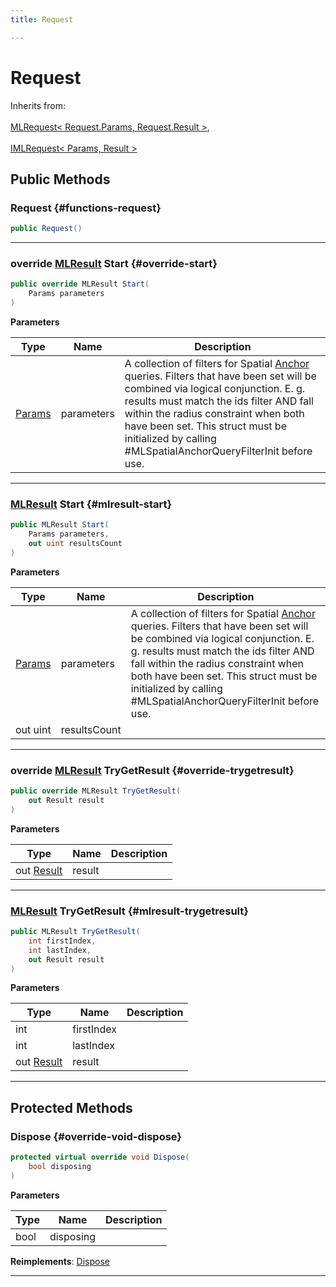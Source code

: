 ```yaml
---
title: Request

---
```


# Request







Inherits from: <br></br>[MLRequest< Request.Params, Request.Result >](/versioned_docs/version-03-Jan-2023/unity-api/api/UnityEngine.XR.MagicLeap/UnityEngine.XR.MagicLeap.MLRequest.md),<br></br>[IMLRequest< Params, Result >](/versioned_docs/version-03-Jan-2023/unity-api/api/UnityEngine.XR.MagicLeap/UnityEngine.XR.MagicLeap.IMLRequest.md)




## Public Methods

###  Request {#functions-request}

```csharp
public Request()
```






-----------

### override [MLResult](/versioned_docs/version-03-Jan-2023/unity-api/api/UnityEngine.XR.MagicLeap/UnityEngine.XR.MagicLeap.MLResult.md) Start {#override-start}

```csharp
public override MLResult Start(
    Params parameters
)
```


**Parameters**

| Type | Name  | Description  | 
|--|--|--|
| [Params](/versioned_docs/version-03-Jan-2023/unity-api/api/UnityEngine.XR.MagicLeap/MLAnchors/Request/UnityEngine.XR.MagicLeap.MLAnchors.Request.Params.md) |parameters|A collection of filters for Spatial [Anchor](/versioned_docs/version-03-Jan-2023/unity-api/api/UnityEngine.XR.MagicLeap/MLAnchors/UnityEngine.XR.MagicLeap.MLAnchors.Anchor.md) queries. Filters that have been set will be combined via logical conjunction. E. g. results must match the ids filter AND fall within the radius constraint when both have been set. This struct must be initialized by calling #MLSpatialAnchorQueryFilterInit before use. |






-----------

### [MLResult](/versioned_docs/version-03-Jan-2023/unity-api/api/UnityEngine.XR.MagicLeap/UnityEngine.XR.MagicLeap.MLResult.md) Start {#mlresult-start}

```csharp
public MLResult Start(
    Params parameters,
    out uint resultsCount
)
```


**Parameters**

| Type | Name  | Description  | 
|--|--|--|
| [Params](/versioned_docs/version-03-Jan-2023/unity-api/api/UnityEngine.XR.MagicLeap/MLAnchors/Request/UnityEngine.XR.MagicLeap.MLAnchors.Request.Params.md) |parameters|A collection of filters for Spatial [Anchor](/versioned_docs/version-03-Jan-2023/unity-api/api/UnityEngine.XR.MagicLeap/MLAnchors/UnityEngine.XR.MagicLeap.MLAnchors.Anchor.md) queries. Filters that have been set will be combined via logical conjunction. E. g. results must match the ids filter AND fall within the radius constraint when both have been set. This struct must be initialized by calling #MLSpatialAnchorQueryFilterInit before use. |
| out uint |resultsCount||






-----------

### override [MLResult](/versioned_docs/version-03-Jan-2023/unity-api/api/UnityEngine.XR.MagicLeap/UnityEngine.XR.MagicLeap.MLResult.md) TryGetResult {#override-trygetresult}

```csharp
public override MLResult TryGetResult(
    out Result result
)
```


**Parameters**

| Type | Name  | Description  | 
|--|--|--|
| out [Result](/versioned_docs/version-03-Jan-2023/unity-api/api/UnityEngine.XR.MagicLeap/MLAnchors/Request/UnityEngine.XR.MagicLeap.MLAnchors.Request.Result.md) |result||






-----------

### [MLResult](/versioned_docs/version-03-Jan-2023/unity-api/api/UnityEngine.XR.MagicLeap/UnityEngine.XR.MagicLeap.MLResult.md) TryGetResult {#mlresult-trygetresult}

```csharp
public MLResult TryGetResult(
    int firstIndex,
    int lastIndex,
    out Result result
)
```


**Parameters**

| Type | Name  | Description  | 
|--|--|--|
| int |firstIndex||
| int |lastIndex||
| out [Result](/versioned_docs/version-03-Jan-2023/unity-api/api/UnityEngine.XR.MagicLeap/MLAnchors/Request/UnityEngine.XR.MagicLeap.MLAnchors.Request.Result.md) |result||






-----------

## Protected Methods

### Dispose {#override-void-dispose}

```csharp
protected virtual override void Dispose(
    bool disposing
)
```


**Parameters**

| Type | Name  | Description  | 
|--|--|--|
| bool |disposing||




**Reimplements**: [Dispose](/versioned_docs/version-03-Jan-2023/unity-api/api/UnityEngine.XR.MagicLeap/UnityEngine.XR.MagicLeap.MLRequest.md#abstract-void-dispose)



-----------

